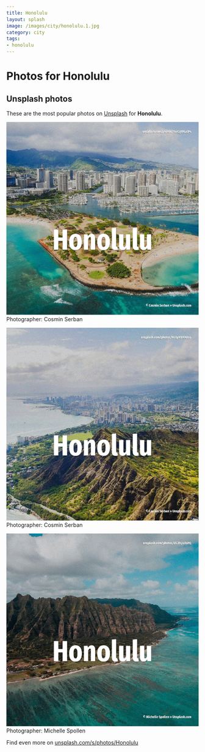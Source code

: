 ```yaml
---
title: Honolulu
layout: splash
image: /images/city/honolulu.1.jpg
category: city
tags:
- honolulu
---
```

# Photos for Honolulu
 
## Unsplash photos
These are the most popular photos on [Unsplash](https://unsplash.com) for **Honolulu**.
 
![Honolulu](/images/city/honolulu.1.jpg)
Photographer:  Cosmin Serban
 
![Honolulu](/images/city/honolulu.2.jpg)
Photographer:  Cosmin Serban
 
![Honolulu](/images/city/honolulu.3.jpg)
Photographer:  Michelle Spollen
 
Find even more on [unsplash.com/s/photos/Honolulu](https://unsplash.com/s/photos/Honolulu)
 
